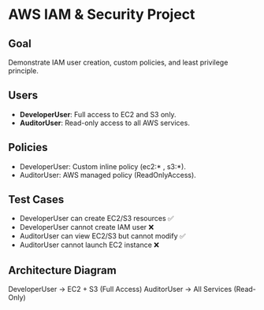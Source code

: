 # AWS IAM & Security Project

## Goal
Demonstrate IAM user creation, custom policies, and least privilege principle.

## Users
- **DeveloperUser**: Full access to EC2 and S3 only.
- **AuditorUser**: Read-only access to all AWS services.

## Policies
- DeveloperUser: Custom inline policy (ec2:* , s3:*).
- AuditorUser: AWS managed policy (ReadOnlyAccess).

## Test Cases
- DeveloperUser can create EC2/S3 resources ✅
- DeveloperUser cannot create IAM user ❌
- AuditorUser can view EC2/S3 but cannot modify ✅
- AuditorUser cannot launch EC2 instance ❌

## Architecture Diagram
DeveloperUser → EC2 + S3 (Full Access)
AuditorUser → All Services (Read-Only)
